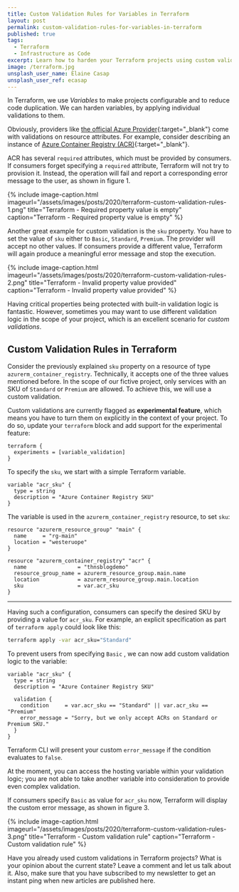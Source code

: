 ```yaml
---
title: Custom Validation Rules for Variables in Terraform
layout: post
permalink: custom-validation-rules-for-variables-in-terraform
published: true
tags: 
  - Terraform
  - Infrastructure as Code
excerpt: Learn how to harden your Terraform projects using custom validation rules for input variables. The feature is still experimental. However, it looks promising and may help you!
image: /terraform.jpg
unsplash_user_name: Elaine Casap
unsplash_user_ref: ecasap
---
```


In Terraform, we use *Variables* to make projects configurable and to reduce code duplication. We can harden variables, by applying individual validations to them. 

Obviously, providers like [the official Azure Provider](https://www.terraform.io/docs/providers/azurerm/index.html){:target="_blank"} come with validations on resource attributes. For example, consider describing an instance of [Azure Container Registry (ACR)](https://azure.microsoft.com/en-us/services/container-registry/){:target="_blank"}.  

ACR has several `required` attributes, which must be provided by consumers. If consumers forget specifying a `required` attribute, Terraform will not try to provision it. Instead, the operation will fail and report a corresponding error message to the user, as shown in figure 1.

{% include image-caption.html imageurl="/assets/images/posts/2020/terraform-custom-validation-rules-1.png"
title="Terraform - Required property value is empty" caption="Terraform - Required property value is empty" %}
 
Another great example for custom validation is the `sku` property. You have to set the value of `sku` either to `Basic`, `Standard`, `Premium`. The provider will accept no other values. If consumers provide a different value, Terraform will again produce a meaningful error message and stop the execution.

{% include image-caption.html imageurl="/assets/images/posts/2020/terraform-custom-validation-rules-2.png"
title="Terraform - Invalid property value provided" caption="Terraform - Invalid property value provided" %}

Having critical properties being protected with built-in validation logic is fantastic. However, sometimes you may want to use different validation logic in the scope of your project, which is an excellent scenario for *custom validations*.

## Custom Validation Rules in Terraform

Consider the previously explained  `sku` property on a resource of type `azurerm_container_registry`. Technically, it accepts one of the three values mentioned before. In the scope of our fictive project, only services with an SKU of `Standard` or `Premium` are allowed. To achieve this, we will use a custom validation.

Custom validations are currently flagged as **experimental feature**, which means you have to turn them on explicitly in the context of your project. To do so, update your `terraform` block and add support for the experimental feature:

```hcl
terraform {
  experiments = [variable_validation]
}

```

To specify the `sku`, we start with a simple Terraform variable. 

```hcl
variable "acr_sku" {
  type = string
  description = "Azure Container Registry SKU"
}

```

The variable is used in the  `azurerm_container_registry`  resource, to set `sku`:

```hcl
resource "azurerm_resource_group" "main" {
  name     = "rg-main"
  location = "westeruope"
}

resource "azurerm_container_registry" "acr" {
  name                = "thnsblogdemo"
  resource_group_name = azurerm_resource_group.main.name
  location            = azurerm_resource_group.main.location
  sku                 = var.acr_sku
}

```

---

Having such a configuration, consumers can specify the desired SKU by providing a value for `acr_sku`. For example, an explicit specification as part of `terraform apply` could look like this:

```bash
terraform apply -var acr_sku="Standard"

```

To prevent users from specifying `Basic` , we can now add custom validation logic to the variable:

```hcl
variable "acr_sku" {
  type = string
  description = "Azure Container Registry SKU"

  validation {
    condition     = var.acr_sku == "Standard" || var.acr_sku == "Premium"
    error_message = "Sorry, but we only accept ACRs on Standard or Premium SKU."
  }
}

```

Terraform CLI will present your custom `error_message` if the condition evaluates to `false`. 

At the moment, you can access the hosting variable within your validation logic; you are not able to take another variable into consideration to provide even complex validation. 

If consumers specify `Basic` as value for `acr_sku` now, Terraform will display the custom error message, as shown in figure 3.

{% include image-caption.html imageurl="/assets/images/posts/2020/terraform-custom-validation-rules-3.png"
title="Terraform - Custom validation rule" caption="Terraform - Custom validation rule" %}

Have you already used custom validations in Terraform projects? What is your opinion about the current state? Leave a comment and let us talk about it. Also, make sure that you have subscribed to my newsletter to get an instant ping when new articles are published here.